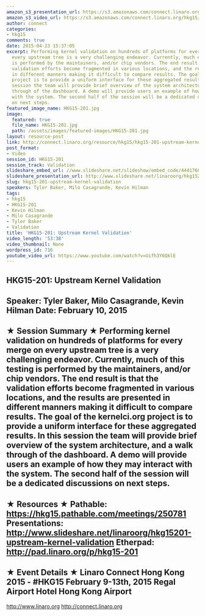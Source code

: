 ```yaml
---
amazon_s3_presentation_url: https://s3.amazonaws.com/connect.linaro.org/hkg15/Videos/02-10-Tuesday/HKG15-201.pdf
amazon_s3_video_url: https://s3.amazonaws.com/connect.linaro.org/hkg15/Videos/02-10-Tuesday/HKG15-201+Upstream+Kernel+Validation.mp4
author: connect
categories:
- hkg15
comments: true
date: 2015-04-23 15:37:05
excerpt: Performing kernel validation on hundreds of platforms for every merge on
  every upstream tree is a very challenging endeavor. Currently, much of this testing
  is performed by the maintainers, and/or chip vendors. The end result is that the
  validation efforts become fragmented in various locations, and the results are presented
  in different manners making it difficult to compare results. The goal of the kernelci.org
  project is to provide a uniform interface for these aggregated results. In this
  session the team will provide brief overview of the system architecture, and a walk
  through of the dashboard. A demo will provide users an example of how they may interact
  with the system. The second half of the session will be a dedicated discussions
  on next steps.
featured_image_name: HKG15-201.jpg
image:
  featured: true
  file_name: HKG15-201.jpg
  path: /assets/images/featured-images/HKG15-201.jpg
layout: resource-post
link: http://connect.linaro.org/resource/hkg15/hkg15-201-upstream-kernel-validation/
post_format:
- Video
session_id: HKG15-201
session_track: Validation
slideshare_embed_url: //www.slideshare.net/slideshow/embed_code/44417686
slideshare_presentation_url: http://www.slideshare.net/linaroorg/hkg15201-upstream-kernel-validation
slug: hkg15-201-upstream-kernel-validation
speakers: Tyler Baker, Milo Casagrande, Kevin Hilman
tags:
- hkg15
- HKG15-201
- Kevin Hilman
- Milo Casagrande
- Tyler Baker
- Validation
title: 'HKG15-201: Upstream Kernel Validation'
video_length: '53:38'
video_thumbnail: None
wordpress_id: 716
youtube_video_url: https://www.youtube.com/watch?v=Uifh3Y6QklE
---
```


HKG15-201: Upstream Kernel Validation 
--------------------------------------------------- 
Speaker: Tyler Baker, Milo Casagrande, Kevin Hilman 
Date: February 10, 2015 
--------------------------------------------------- 
★ Session Summary ★ 
Performing kernel validation on hundreds of platforms for every merge on every upstream tree is a very challenging endeavor. Currently, much of this testing is performed by the maintainers, and/or chip vendors. The end result is that the validation efforts become fragmented in various locations, and the results are presented in different manners making it difficult to compare results. The goal of the kernelci.org project is to provide a uniform interface for these aggregated results. In this session the team will provide brief overview of the system architecture, and a walk through of the dashboard. A demo will provide users an example of how they may interact with the system. The second half of the session will be a dedicated discussions on next steps. 
-------------------------------------------------- 
★ Resources ★ 
Pathable: https://hkg15.pathable.com/meetings/250781 
Presentations:  http://www.slideshare.net/linaroorg/hkg15201-upstream-kernel-validation
Etherpad: http://pad.linaro.org/p/hkg15-201 
--------------------------------------------------- 
★ Event Details ★ 
Linaro Connect Hong Kong 2015 - #HKG15 
February 9-13th, 2015 
Regal Airport Hotel Hong Kong Airport 
--------------------------------------------------- 
http://www.linaro.org 
http://connect.linaro.org